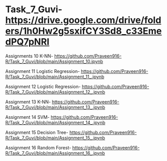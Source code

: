 # Task_7_Guvi-  https://drive.google.com/drive/folders/1h0Hw2g5sxifCY3Sd8_c33EmedPQ7pNRI



Assignments 10 K-NN-  https://github.com/Praveen916-R/Task_7_Guvi/blob/main/Assignment_10.ipynb



Assignment 11 Logistic Regression-  https://github.com/Praveen916-R/Task_7_Guvi/blob/main/Assignment_11_.ipynb



Assignment 12 Logistic Regression-  https://github.com/Praveen916-R/Task_7_Guvi/blob/main/Assignment_12_.ipynb



Assignment 13 K-NN-  https://github.com/Praveen916-R/Task_7_Guvi/blob/main/Assignment_13_.ipynb



Assignment 14 SVM-  https://github.com/Praveen916-R/Task_7_Guvi/blob/main/Assignment_14_.ipynb



Assignment 15 Decision Tree-  https://github.com/Praveen916-R/Task_7_Guvi/blob/main/Assignment_15_.ipynb



Assignment 16 Random Forest-  https://github.com/Praveen916-R/Task_7_Guvi/blob/main/Assignment_16_.ipynb















